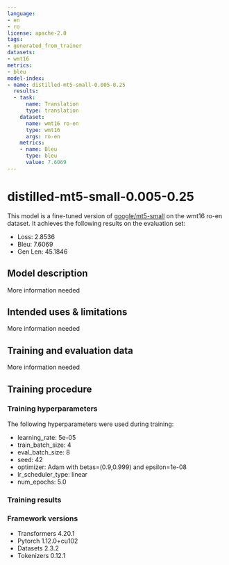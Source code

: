 ```yaml
---
language:
- en
- ro
license: apache-2.0
tags:
- generated_from_trainer
datasets:
- wmt16
metrics:
- bleu
model-index:
- name: distilled-mt5-small-0.005-0.25
  results:
  - task:
      name: Translation
      type: translation
    dataset:
      name: wmt16 ro-en
      type: wmt16
      args: ro-en
    metrics:
    - name: Bleu
      type: bleu
      value: 7.6069
---
```


<!-- This model card has been generated automatically according to the information the Trainer had access to. You
should probably proofread and complete it, then remove this comment. -->

# distilled-mt5-small-0.005-0.25

This model is a fine-tuned version of [google/mt5-small](https://huggingface.co/google/mt5-small) on the wmt16 ro-en dataset.
It achieves the following results on the evaluation set:
- Loss: 2.8536
- Bleu: 7.6069
- Gen Len: 45.1846

## Model description

More information needed

## Intended uses & limitations

More information needed

## Training and evaluation data

More information needed

## Training procedure

### Training hyperparameters

The following hyperparameters were used during training:
- learning_rate: 5e-05
- train_batch_size: 4
- eval_batch_size: 8
- seed: 42
- optimizer: Adam with betas=(0.9,0.999) and epsilon=1e-08
- lr_scheduler_type: linear
- num_epochs: 5.0

### Training results



### Framework versions

- Transformers 4.20.1
- Pytorch 1.12.0+cu102
- Datasets 2.3.2
- Tokenizers 0.12.1
